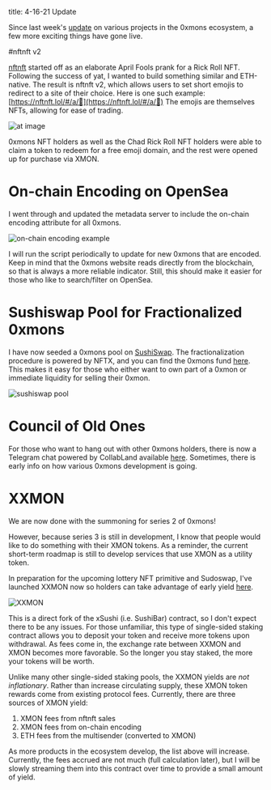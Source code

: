 title: 4-16-21 Update

Since last week's [update](https://blog.0xmons.xyz/81423166310) on various projects in the 0xmons ecosystem, a few more exciting things have gone live. 

#nftnft v2 

[nftnft](https://nftnft.lol/#/) started off as an elaborate April Fools prank for a Rick Roll NFT. Following the success of yat, I wanted to build something similar and ETH-native. The result is nftnft v2, which allows users to set short emojis to redirect to a site of their choice. Here is one such example: [https://nftnft.lol/#/a/🍣](https://nftnft.lol/#/a/🍣) The emojis are themselves NFTs, allowing for ease of trading. 

![at image](https://i.imgur.com/M8Gu8q8.png)

0xmons NFT holders as well as the Chad Rick Roll NFT holders were able to claim a token to redeem for a free emoji domain, and the rest were opened up for purchase via XMON.

# On-chain Encoding on OpenSea

I went through and updated the metadata server to include the on-chain encoding attribute for all 0xmons. 

![on-chain encoding example](https://i.imgur.com/UppwcRL.png)

I will run the script periodically to update for new 0xmons that are encoded. Keep in mind that the 0xmons website reads directly from the blockchain, so that is always a more reliable indicator. Still, this should make it easier for those who like to search/filter on OpenSea.

# Sushiswap Pool for Fractionalized 0xmons

I have now seeded a 0xmons pool on [SushiSwap](https://sushiswap.vision/pair/0x88e3f360e105264d3ad518da8a9d45f0448aaad5). The fractionalization procedure is powered by NFTX, and you can find the 0xmons fund [here](https://gallery.nftx.org/funds/0xmons/). This makes it easy for those who either want to own part of a 0xmon or immediate liquidity for selling their 0xmon.

![sushiswap pool](https://i.imgur.com/1ygLVpz.png)



# Council of Old Ones

For those who want to hang out with other 0xmons holders, there is now a Telegram chat powered by CollabLand available [here](https://telegram.me/collablandbot?start=VFBDI1RFTCNDT01NIy0xMDAxNDY5NTM1NjI2). Sometimes, there is early info on how various 0xmons development is going. 

# XXMON

We are now done with the summoning for series 2 of 0xmons! 

However, because series 3 is still in development, I know that people would like to do something with their XMON tokens. As a reminder, the current short-term roadmap is still to develop services that use XMON as a utility token. 

In preparation for the upcoming lottery NFT primitive and Sudoswap, I've launched XXMON now so holders can take advantage of early yield [here](https://0xmons.xyz/#/xxmon).

![XXMON](https://i.imgur.com/3ABqP6Q.png)

This is a direct fork of the xSushi (i.e. SushiBar) contract, so I don't expect there to be any issues.  For those unfamiliar, this type of single-sided staking contract allows you to deposit your token and receive more tokens upon withdrawal. As fees come in, the exchange rate between XXMON and XMON becomes more favorable. So the longer you stay staked, the more your tokens will be worth.

Unlike many other single-sided staking pools, the XXMON yields are *not inflationary*. Rather than increase circulating supply, these XMON token rewards come from existing protocol fees. Currently, there are three sources of XMON yield:

1. XMON fees from nftnft sales
2. XMON fees from on-chain encoding
3. ETH fees from the multisender (converted to XMON)

As more products in the ecosystem develop, the list above will increase. Currently, the fees accrued are not much (full calculation later), but I will be slowly streaming them into this contract over time to provide a small amount of yield.